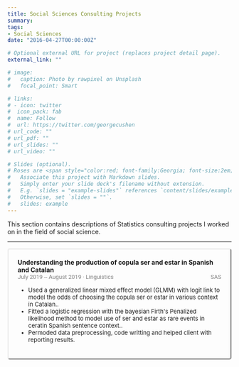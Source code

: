 ```yaml
---
title: Social Sciences Consulting Projects
summary:     
tags:  
- Social Sciences  
date: "2016-04-27T00:00:00Z"

# Optional external URL for project (replaces project detail page).
external_link: ""

# image:
#   caption: Photo by rawpixel on Unsplash
#   focal_point: Smart

# links:
# - icon: twitter
#  icon_pack: fab
#  name: Follow
#  url: https://twitter.com/georgecushen
# url_code: ""
# url_pdf: ""
# url_slides: ""
# url_video: ""

# Slides (optional).
# Roses are <span style="color:red; font-family:Georgia; font-size:2em;">red.</span>
#   Associate this project with Markdown slides.
#   Simply enter your slide deck's filename without extension.
#   E.g. `slides = "example-slides"` references `content/slides/example-slides.md`.
#   Otherwise, set `slides = ""`.
#   slides: example
---
```

This section contains descriptions of Statistics consulting projects I worked on in the field of social science.  


<!DOCTYPE html>
<html lang="en">
  <head>
  <style>
      .boxed {
        border-style: outset;  
        border-radius: 5px;
        padding: 20px 20px 20px 20px;
        margin-right: 0px;
      }
  </style>
  </head>
  <body>
  <hr>
   <div class="boxed">
   <span style="font-weight: bold;">Understanding the production of copula ser and estar in Spanish and Catalan</span>  
    <br><span style="color:grey; font-family:roboto; font-size:13px;"> July 2019 --  August 2019 &#183 Linguistics </span> <span style="color:grey; font-family:roboto; font-size:13px;float:right;"> SAS </span>
      <ul>
      <span style="font-size:13px;">
      <li> Used a generalized linear mixed effect model (GLMM) with logit link to model the odds of choosing the copula ser or estar in various context in Catalan..</li>   
      <li> Fitted a logistic regression with the bayesian Firth's Penalized likelihood method to model use of ser and estar as rare events in ceratin Spanish sentence context..</li>   
      <li> Permoded data preprocessing, code writting and helped client with reporting results.</li>  
      </span>  
      </ul>
    </div>
  </body>
</html>  
